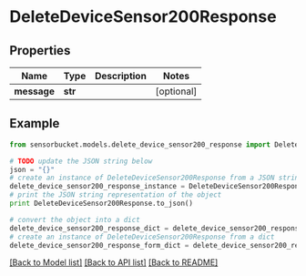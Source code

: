 # DeleteDeviceSensor200Response


## Properties
Name | Type | Description | Notes
------------ | ------------- | ------------- | -------------
**message** | **str** |  | [optional] 

## Example

```python
from sensorbucket.models.delete_device_sensor200_response import DeleteDeviceSensor200Response

# TODO update the JSON string below
json = "{}"
# create an instance of DeleteDeviceSensor200Response from a JSON string
delete_device_sensor200_response_instance = DeleteDeviceSensor200Response.from_json(json)
# print the JSON string representation of the object
print DeleteDeviceSensor200Response.to_json()

# convert the object into a dict
delete_device_sensor200_response_dict = delete_device_sensor200_response_instance.to_dict()
# create an instance of DeleteDeviceSensor200Response from a dict
delete_device_sensor200_response_form_dict = delete_device_sensor200_response.from_dict(delete_device_sensor200_response_dict)
```
[[Back to Model list]](../README.md#documentation-for-models) [[Back to API list]](../README.md#documentation-for-api-endpoints) [[Back to README]](../README.md)


